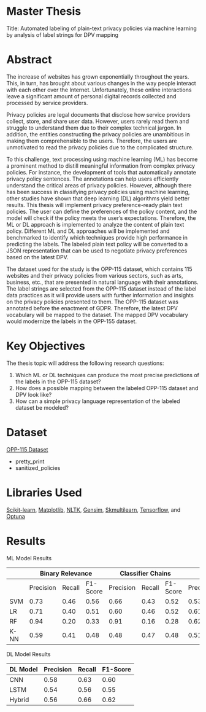 # Master Thesis
Title: Automated labeling of plain-text privacy policies via machine learning by analysis of label strings for DPV mapping

# Abstract 
The increase of websites has grown exponentially throughout the years. This, in turn, has brought about various changes in the way people interact with each other over the Internet. Unfortunately, these online interactions leave a significant amount of personal digital records collected and processed by service providers.

Privacy policies are legal documents that disclose how service providers collect, store, and share user data. However, users rarely read them and struggle to understand them due to their complex technical jargon. In addition, the entities constructing the privacy policies are unambitious in making them comprehensible to the users. Therefore, the users are unmotivated to read the privacy policies due to the complicated structure.

To this challenge, text processing using machine learning (ML) has become a prominent method to distill meaningful information from complex privacy policies. For instance, the development of tools that automatically annotate privacy policy sentences. The annotations can help users efficiently understand the critical areas of privacy policies. However, although there has been success in classifying privacy policies using machine learning, other studies have shown that deep learning (DL) algorithms yield better results.
This thesis will implement privacy preference-ready plain text policies. The user can define the preferences of the policy content, and the model will check if the policy meets the user’s expectations. Therefore, the ML or DL approach is implemented to analyze the content of plain text policy. Different ML and DL approaches will be implemented and benchmarked to identify which techniques provide high performance in predicting the labels. The labeled plain text policy will be converted to a JSON representation that can be used to negotiate privacy preferences based on the latest DPV.

The dataset used for the study is the OPP-115 dataset, which contains 115 websites and their privacy policies from various sectors, such as arts, business, etc., that are presented in natural language with their annotations. The label strings are selected from the OPP-115 dataset instead of the label data practices as it will provide users with further information and insights on the privacy policies presented to them. The OPP-115 dataset was annotated before the enactment of GDPR. Therefore, the latest DPV vocabulary will be mapped to the dataset. The mapped DPV vocabulary would modernize the labels in the OPP-155 dataset.

# Key Objectives
The thesis topic will address the following research questions:
1. Which ML or DL techniques can produce the most precise predictions of the labels in the OPP-115 dataset?
2. How does a possible mapping between the labeled OPP-115 dataset and DPV look like?
3. How can a simple privacy language representation of the labeled dataset be modeled?

# Dataset
[OPP-115 Dataset](https://usableprivacy.org/data)
- pretty_print
- sanitized_policies

# Libraries Used
[Scikit-learn](https://scikit-learn.org/stable/install.html), [Matplotlib](https://matplotlib.org/), [NLTK](https://www.nltk.org/), [Gensim](https://pypi.org/project/gensim/), [Skmultilearn](http://scikit.ml/), [Tensorflow](https://www.tensorflow.org/guide/keras), and [Optuna](https://optuna.org/) 

# Results 

ML Model Results
<table>
<thead>
  <tr>
    <th></th>
    <th colspan="3">Binary Relevance</th>
    <th colspan="3">Classifier Chains</th>
    <th colspan="3">Label Powerset</th>
  </tr>
</thead>
<tbody>
  <tr>
    <td></td>
    <td>Precision</td>
    <td>Recall</td>
    <td>F1-Score</td>
    <td>Precision</td>
    <td>Recall</td>
    <td>F1-Score</td>
    <td>Precision</td>
    <td>Recall</td>
    <td>F1-Score</td>
  </tr>
  <tr>
    <td>SVM</td>
    <td>0.73</td>
    <td>0.46</td>
    <td>0.56</td>
    <td>0.66</td>
    <td>0.43</td>
    <td>0.52</td>
    <td>0.53</td>
    <td>0.47</td>
    <td>0.50</td>
  </tr>
  <tr>
    <td>LR</td>
    <td>0.71</td>
    <td>0.40</td>
    <td>0.51</td>
    <td>0.60</td>
    <td>0.46</td>
    <td>0.52</td>
    <td>0.61</td>
    <td>0.47</td>
    <td>0.53</td>
  </tr>
  <tr>
    <td>RF</td>
    <td>0.94</td>
    <td>0.20</td>
    <td>0.33</td>
    <td>0.91</td>
    <td>0.16</td>
    <td>0.28</td>
    <td>0.62</td>
    <td>0.48</td>
    <td>0.52</td>
  </tr>
  <tr>
    <td>K-NN</td>
    <td>0.59</td>
    <td>0.41</td>
    <td>0.48</td>
    <td>0.48</td>
    <td>0.47</td>
    <td>0.48</td>
    <td>0.51</td>
    <td>0.54</td>
    <td>0.50</td>
  </tr>
</tbody>
</table>

DL Model Results

| DL Model | Precision | Recall | F1-Score |
|----------|-----------|--------|----------|
| CNN      |   0.58    |  0.63  |   0.60   |
| LSTM     |   0.54    |  0.56  |   0.55   |
| Hybrid   |   0.56    |  0.66  |   0.62   |
